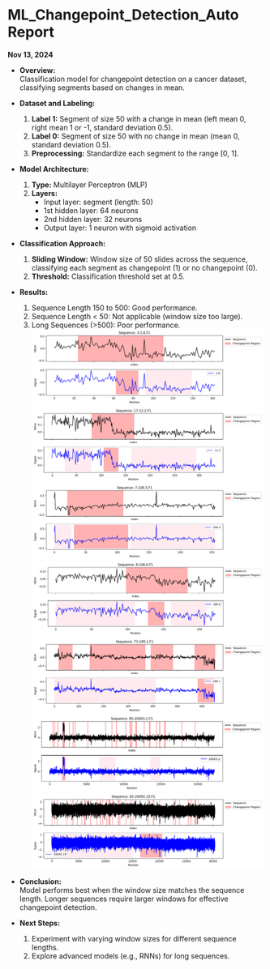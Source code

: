 # ML_Changepoint_Detection_Auto Report  
**Nov 13, 2024**

- **Overview:**  
  Classification model for changepoint detection on a cancer dataset, classifying segments based on changes in mean.

- **Dataset and Labeling:**
  1. **Label 1:** Segment of size 50 with a change in mean (left mean 0, right mean 1 or -1, standard deviation 0.5).
  2. **Label 0:** Segment of size 50 with no change in mean (mean 0, standard deviation 0.5).
  3. **Preprocessing:** Standardize each segment to the range [0, 1].

- **Model Architecture:**
  1. **Type:** Multilayer Perceptron (MLP)
  2. **Layers:** 
     - Input layer: segment (length: 50)
     - 1st hidden layer: 64 neurons
     - 2nd hidden layer: 32 neurons
     - Output layer: 1 neuron with sigmoid activation

- **Classification Approach:**
  1. **Sliding Window:** Window size of 50 slides across the sequence, classifying each segment as changepoint (1) or no changepoint (0).
  2. **Threshold:** Classification threshold set at 0.5.

- **Results:**
  1. Sequence Length 150 to 500: Good performance.
  2. Sequence Length < 50: Not applicable (window size too large).
  3. Long Sequences (>500): Poor performance.
![Sequence Image](model/auto_cpd_scratch/figures_cancer/sequence_1.6.png)
![Sequence Image](model/auto_cpd_scratch/figures_cancer/sequence_12.2.png)
![Sequence Image](model/auto_cpd_scratch/figures_cancer/sequence_106.5.png)
![Sequence Image](model/auto_cpd_scratch/figures_cancer/sequence_106.6.png)
![Sequence Image](model/auto_cpd_scratch/figures_cancer/sequence_189.1.png)
![Sequence Image](model/auto_cpd_scratch/figures_cancer/sequence_20003.2.png)
![Sequence Image](model/auto_cpd_scratch/figures_cancer/sequence_20092.19.png)

- **Conclusion:**  
  Model performs best when the window size matches the sequence length. Longer sequences require larger windows for effective changepoint detection.

- **Next Steps:**
  1. Experiment with varying window sizes for different sequence lengths.
  2. Explore advanced models (e.g., RNNs) for long sequences.

